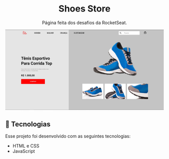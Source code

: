 <h1 align="center">Shoes Store</h1>

<p align="center">
  Página feita dos desafios da RocketSeat.
</p>

<p align="center">
  <img src=".github/preview.jpg"
</p>

## 🚀 Tecnologias

Esse projeto foi desenvolvido com as seguintes tecnologias:

- HTML e CSS
- JavaScript